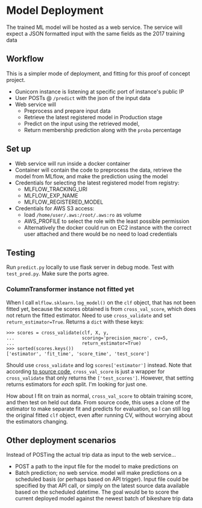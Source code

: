 # Model Deployment

The trained ML model will be hosted as a web service. The service will expect a JSON formatted input with the same fields as the 2017 training data

## Workflow

This is a simpler mode of deployment, and fitting for this proof of concept project.

* Gunicorn instance is listening at specific port of instance's public IP
* User POSTs @ `/predict` with the json of the input data
* Web service will
    * Preprocess and prepare input data
    * Retrieve the latest registered model in Production stage
    * Predict on the input using the retrieved model,
    * Return membership prediction along with the `proba` percentage

## Set up

* Web service will run inside a docker container
* Container will contain the code to preprocess the data, retrieve the model from MLflow, and make the prediction using the model
* Credentials for selecting the latest registered model from registry:
    * MLFLOW_TRACKING_URI
    * MLFLOW_EXP_NAME
    * MLFLOW_REGISTERED_MODEL
* Credentials for AWS S3 access:
    * load `/home/user/.aws:/root/.aws:ro` as volume
    * AWS_PROFILE to select the role with the least possible permission
    * Alternatively the docker could run on EC2 instance with the correct user attached and there would be no need to load credentials

## Testing

Run `predict.py` locally to use flask server in debug mode. Test with `test_pred.py`. Make sure the ports agree.

### ColumnTransformer instance not fitted yet

When I call `mlflow.sklearn.log_model()` on the `clf` object, that has not been fitted yet, because the scores obtained is from `cross_val_score`, which does not return the fitted estimator. Need to use `cross_validate` and set `return_estimator=True`. Returns a `dict` with these keys: 

```
>>> scores = cross_validate(clf, X, y,
...                         scoring='precision_macro', cv=5,
...                         return_estimator=True)
>>> sorted(scores.keys())
['estimator', 'fit_time', 'score_time', 'test_score']
```

Should use `cross_validate` and log `scores['estimator']` instead. Note that according [to source code](https://github.com/scikit-learn/scikit-learn/blob/36958fb24/sklearn/model_selection/_validation.py#L381), `cross_val_score` is just a wrapper for `cross_validate` that only returns the `['test_scores']`. However, that setting returns estimators for *each* split. I'm looking for just one.

How about I fit on train as normal, `cross_val_score` to obtain training score, and then test on held out data. From source code, this uses a clone of the estimator to make separate fit and predicts for evaluation, so I can still log the original fitted `clf` object, even after running CV, without worrying about the estimators changing.

## Other deployment scenarios

Instead of POSTing the actual trip data as input to the web service...

* POST a path to the input file for the model to make predictions on
* Batch prediction; no web service. model will make predictions on a scheduled basis (or perhaps based on API trigger). Input file could be specified by that API call, or simply on the latest source data available based on the scheduled datetime. The goal would be to score the current deployed model against the newest batch of bikeshare trip data
